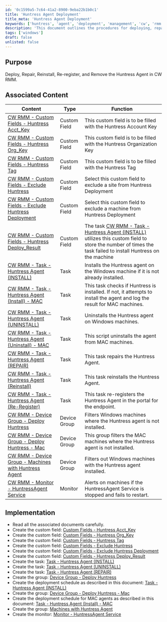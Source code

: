 ```yaml
---
id: '0c1599a5-7c64-41a2-8900-9eba22b1b0c1'
title: 'Huntress Agent Deployment'
title_meta: 'Huntress Agent Deployment'
keywords: ['huntress', 'agent', 'deployment', 'management', 'cw', 'rmm']
description: 'This document outlines the procedures for deploying, repairing, reinstalling, re-registering, and removing the Huntress Agent within ConnectWise RMM. It includes associated content, implementation steps, and custom fields necessary for effective management.'
tags: ['windows']
draft: false
unlisted: false
---
```


## Purpose

Deploy, Repair, Reinstall, Re-register, and Remove the Huntress Agent in CW RMM.

## Associated Content

| Content                                                                 | Type         | Function                                                                                                   |
|-------------------------------------------------------------------------|--------------|------------------------------------------------------------------------------------------------------------|
| [CW RMM - Custom Fields - Huntress Acct_Key](<../cwrmm/custom-fields/Huntress Acct_Key.md>) | Custom Field | This custom field is to be filled with the Huntress Account Key                                           |
| [CW RMM - Custom Fields - Huntress Org_Key](<../cwrmm/custom-fields/Huntress Org_Key.md>) | Custom Field | This custom field is to be filled with the Huntress Organization Key                                      |
| [CW RMM - Custom Fields - Huntress Tag](<../cwrmm/custom-fields/Huntress Tag.md>) | Custom Field | This custom field is to be filled with the Huntress Tag                                                  |
| [CW RMM - Custom Fields - Exclude Huntress](<../cwrmm/custom-fields/Exclude Huntress.md>) | Custom Field | Select this custom field to exclude a site from Huntress Deployment                                       |
| [CW RMM - Custom Fields - Exclude Huntress Deployment](<../cwrmm/custom-fields/Exclude Huntress Deployment.md>) | Custom Field | Select this custom field to exclude a machine from Huntress Deployment                                     |
| [CW RMM - Custom Fields - Huntress Deploy_Result](<../cwrmm/custom-fields/Huntress Deploy_Result.md>) | Custom Field | The task [CW RMM - Task - Huntress Agent (INSTALL)](<../cwrmm/tasks/Huntress Agent (INSTALL).md>) utilizes this custom field to store the number of times the task failed to install Huntress on the machine |
| [CW RMM - Task - Huntress Agent (INSTALL)](<../cwrmm/tasks/Huntress Agent (INSTALL).md>) | Task         | Installs the Huntress agent on the Windows machine if it is not already installed.                        |
| [CW RMM - Task - Huntress Agent (Install) - MAC](<../cwrmm/tasks/Huntress Agent (Install) - MAC.md>) | Task         | This task checks if Huntress is installed. If not, it attempts to install the agent and log the result for MAC machines. |
| [CW RMM - Task - Huntress Agent (UNINSTALL)](<../cwrmm/tasks/Huntress Agent (UNINSTALL).md>) | Task         | Uninstalls the Huntress agent on Windows machines.                                                         |
| [CW RMM - Task - Huntress Agent (Uninstall) - MAC](<../cwrmm/tasks/Huntress Agent (Uninstall) - MAC.md>) | Task         | This script uninstalls the agent from MAC machines.                                                       |
| [CW RMM - Task - Huntress Agent (REPAIR)](<../cwrmm/tasks/Huntress Agent (REPAIR).md>) | Task         | This task repairs the Huntress Agent.                                                                      |
| [CW RMM - Task - Huntress Agent (Reinstall)](<../cwrmm/tasks/Huntress Agent (Reinstall).md>) | Task         | This task reinstalls the Huntress Agent.                                                                   |
| [CW RMM - Task - Huntress Agent (Re-Register)](<../cwrmm/tasks/Huntress Agent (Re-Register).md>) | Task         | This task re-registers the Huntress Agent in the portal for the endpoint.                                 |
| [CW RMM - Device Group - Deploy Huntress](<../cwrmm/groups/Deploy Huntress.md>) | Device Group | Filters Windows machines where the Huntress agent is not installed.                                       |
| [CW RMM - Device Group - Deploy Huntress - Mac](<../cwrmm/groups/Deploy Huntress - Mac.md>) | Device Group | This group filters the MAC machines where the Huntress agent is not installed.                            |
| [CW RMM - Device Group - Machines with Huntress Agent](<../cwrmm/groups/Machines with Huntress Agent.md>) | Device Group | Filters out Windows machines with the Huntress agent installed.                                           |
| [CW RMM - Monitor - HuntressAgent Service](<../cwrmm/monitors/HuntressAgent Service.md>) | Monitor      | Alerts on machines if the HuntressAgent Service is stopped and fails to restart.                          |

## Implementation

- Read all the associated documents carefully.
- Create the custom field: [Custom Fields - Huntress Acct_Key](<../cwrmm/custom-fields/Huntress Acct_Key.md>)
- Create the custom field: [Custom Fields - Huntress Org_Key](<../cwrmm/custom-fields/Huntress Org_Key.md>)
- Create the custom field: [Custom Fields - Huntress Tag](<../cwrmm/custom-fields/Huntress Tag.md>)
- Create the custom field: [Custom Fields - Exclude Huntress](<../cwrmm/custom-fields/Exclude Huntress.md>)
- Create the custom field: [Custom Fields - Exclude Huntress Deployment](<../cwrmm/custom-fields/Exclude Huntress Deployment.md>)
- Create the custom field: [Custom Fields - Huntress Deploy_Result](<../cwrmm/custom-fields/Huntress Deploy_Result.md>)
- Create the task: [Task - Huntress Agent (INSTALL)](<../cwrmm/tasks/Huntress Agent (INSTALL).md>)
- Create the task: [Task - Huntress Agent (UNINSTALL)](<../cwrmm/tasks/Huntress Agent (UNINSTALL).md>)
- Create the task: [Task - Huntress Agent (REPAIR)](<../cwrmm/tasks/Huntress Agent (REPAIR).md>)
- Create the group: [Device Group - Deploy Huntress](<../cwrmm/groups/Deploy Huntress.md>)
- Create the deployment schedule as described in this document: [Task - Huntress Agent (INSTALL)](<../cwrmm/tasks/Huntress Agent (INSTALL).md>)
- Create the group: [Device Group - Deploy Huntress - Mac](<../cwrmm/groups/Deploy Huntress - Mac.md>)
- Create the deployment schedule for MAC agents as described in this document: [Task - Huntress Agent (Install) - MAC](<../cwrmm/tasks/Huntress Agent (Install) - MAC.md>)
- Create the group: [Machines with Huntress Agent](<../cwrmm/groups/Machines with Huntress Agent.md>)
- Create the monitor: [Monitor - HuntressAgent Service](<../cwrmm/monitors/HuntressAgent Service.md>)



